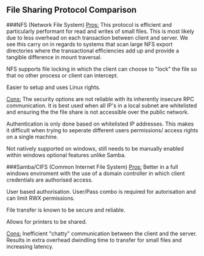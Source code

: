 ## File Sharing Protocol Comparison

###NFS (Network File System)
<ins>Pros:</ins>
This protocol is efficient and particularly performant for read and writes of small files. This is most likely due to less overhead on each transaction between client and server. We see this carry on in regards to systems that scan large NFS export directories where the transactional efficiencies add up and provide a tangible difference in mount traversal.

NFS supports file locking in which the client can choose to "lock" the file so that no other process or client can intercept.

Easier to setup and uses Linux rights.

<ins>Cons:</ins>
The security options are not reliable with its inherently insecure RPC communication. It is best used when all IP's in a local subnet are whitelisted and ensuring the the file share is not accessible over the public network.

Authentication is only done based on whitelisted IP addresses. This makes it difficult when trying to seperate different users permissions/ access rights on a single machine. 

Not natively supported on windows, still needs to be manually enabled within windows optional features unlike Samba.


###Samba/CIFS (Common Internet File System)
<ins>Pros:</ins>
Better in a full windows enviroment with the use of a domain controller in which client credentials are authorised access.

User based authorisation. User/Pass combo is required for autorisation and can limit RWX permissions.

File transfer is known to be secure and reliable.

Allows for printers to be shared.



<ins>Cons:</ins>
Inefficient "chatty" communication between the client and the server. Results in extra overhead dwindling time to transfer for small files and increasing latency.





